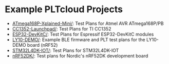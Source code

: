 # Example PLTcloud Projects

- [ATmega168P-Xplained-Mini/](ATmega168P-Xplained-Mini/): Test Plans for Atmel AVR ATmega168P/PB
- [CC1352-Launchpad/](CC1352-Launchpad/): Test Plans for TI CC1352
- [ESP32-DevKitC/](ESP32-DevKitC/): Test Plans for Espressif ESP32-DevKitC modules
- [LY10-DEMO/](LY10-DEMO/): Example BLE firmware and PLT test plans for the LY10-DEMO board (nRF52)
- [STM32L4DK-IOT/](STM32L4DK-IOT/): Test Plans for STM32L4DK-IOT
- [nRF52DK/](nRF52DK/): Test plans for Nordic's nRF52DK development board
